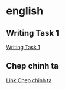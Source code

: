 # english

## Writing Task 1

[Writing Task 1](https://github.com/nokavietnam/english/)

## Chep chinh ta

[Link Chep chinh ta](https://dailydictation.com/exercises/ielts-listening?page=11&q=&timesDone=-1)